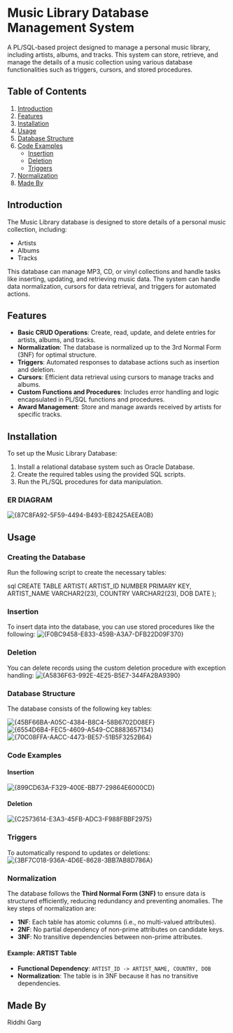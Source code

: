 # Music Library Database Management System

A PL/SQL-based project designed to manage a personal music library, including artists, albums, and tracks. This system can store, retrieve, and manage the details of a music collection using various database functionalities such as triggers, cursors, and stored procedures.

## Table of Contents

1. [Introduction](#introduction)
2. [Features](#features)
3. [Installation](#installation)
4. [Usage](#usage)
5. [Database Structure](#database-structure)
6. [Code Examples](#code-examples)
    - [Insertion](#insertion)
    - [Deletion](#deletion)
    - [Triggers](#triggers)
7. [Normalization](#normalization)
8. [Made By](#Madeby)


## Introduction

The Music Library database is designed to store details of a personal music collection, including:
- Artists
- Albums
- Tracks

This database can manage MP3, CD, or vinyl collections and handle tasks like inserting, updating, and retrieving music data. The system can handle data normalization, cursors for data retrieval, and triggers for automated actions.

## Features

- **Basic CRUD Operations**: Create, read, update, and delete entries for artists, albums, and tracks.
- **Normalization**: The database is normalized up to the 3rd Normal Form (3NF) for optimal structure.
- **Triggers**: Automated responses to database actions such as insertion and deletion.
- **Cursors**: Efficient data retrieval using cursors to manage tracks and albums.
- **Custom Functions and Procedures**: Includes error handling and logic encapsulated in PL/SQL functions and procedures.
- **Award Management**: Store and manage awards received by artists for specific tracks.

## Installation

To set up the Music Library Database:

1. Install a relational database system such as Oracle Database.
2. Create the required tables using the provided SQL scripts.
3. Run the PL/SQL procedures for data manipulation.

### ER DIAGRAM

![{87C8FA92-5F59-4494-B493-EB2425AEEA0B}](https://github.com/user-attachments/assets/d29b428f-cb84-4919-8b5e-7ad258f981f2)

## Usage

### Creating the Database

Run the following script to create the necessary tables:

sql
CREATE TABLE ARTIST(
    ARTIST_ID NUMBER PRIMARY KEY,
    ARTIST_NAME VARCHAR2(23),
    COUNTRY VARCHAR2(23),
    DOB DATE
);

### Insertion
To insert data into the database, you can use stored procedures like the following:
![{F0BC9458-E833-459B-A3A7-DFB22D09F370}](https://github.com/user-attachments/assets/42dd0135-d9e1-4e10-bd88-19a7f42bd041)

### Deletion
You can delete records using the custom deletion procedure with exception handling:
![{A5836F63-992E-4E25-B5E7-344FA2BA9390}](https://github.com/user-attachments/assets/cc675247-2c8b-4761-903f-13d2b6967d18)

### Database Structure
The database consists of the following key tables:

![{45BF66BA-A05C-4384-B8C4-58B6702D08EF}](https://github.com/user-attachments/assets/c1d6319d-bce1-4fed-b202-adeb2387d20c)
![{6554D6B4-FEC5-4609-A549-CC8883657134}](https://github.com/user-attachments/assets/9189c9f6-6352-40f6-8ce8-054a94a5cd48)
![{70C08FFA-AACC-4473-BE57-51B5F3252B64}](https://github.com/user-attachments/assets/efa2f7d9-8f04-48d2-92fb-28da97978ec9)


### Code Examples

#### Insertion
![{899CD63A-F329-400E-BB77-29864E6000CD}](https://github.com/user-attachments/assets/33b5083e-b46f-4f7a-b3b6-fa05b215cdfa)

#### Deletion
![{C2573614-E3A3-45FB-ADC3-F988FBBF2975}](https://github.com/user-attachments/assets/543129c8-4d1e-4f3f-ae75-6895707cb608)

### Triggers
To automatically respond to updates or deletions:
![{3BF7C018-936A-4D6E-8628-3BB7AB8D786A}](https://github.com/user-attachments/assets/02ff0e7b-89f7-4408-b31f-c8de7887593b)

### Normalization

The database follows the **Third Normal Form (3NF)** to ensure data is structured efficiently, reducing redundancy and preventing anomalies. The key steps of normalization are:

- **1NF**: Each table has atomic columns (i.e., no multi-valued attributes).
- **2NF**: No partial dependency of non-prime attributes on candidate keys.
- **3NF**: No transitive dependencies between non-prime attributes.

#### Example: ARTIST Table

- **Functional Dependency**: `ARTIST_ID -> ARTIST_NAME, COUNTRY, DOB`
- **Normalization**: The table is in 3NF because it has no transitive dependencies.

## Made By 
Riddhi Garg
